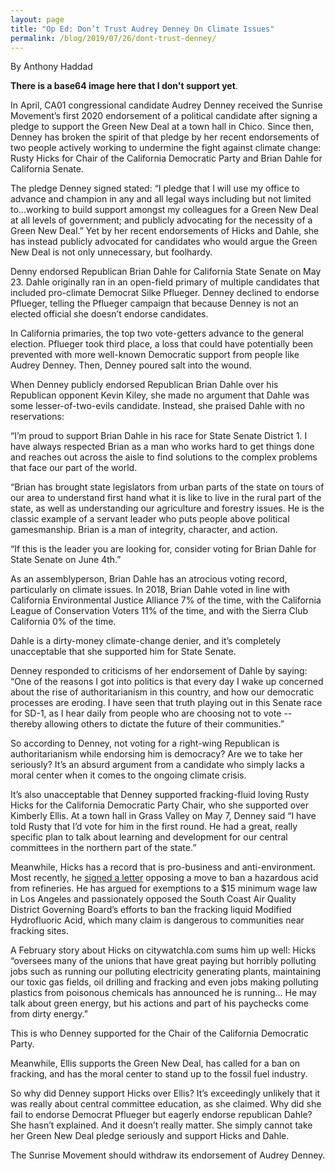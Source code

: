 ```yaml
---
layout: page
title: "Op Ed: Don’t Trust Audrey Denney On Climate Issues"
permalink: /blog/2019/07/26/dont-trust-denney/
---
```


By Anthony Haddad

**There is a base64 image here that I don't support yet**.

In April, CA01 congressional candidate Audrey Denney received the Sunrise Movement’s first 2020 endorsement of a political candidate after signing a pledge to support the Green New Deal at a town hall in Chico. Since then, Denney has broken the spirit of that pledge by her recent endorsements of two people actively working to undermine the fight against climate change: Rusty Hicks for Chair of the California Democratic Party and Brian Dahle for California Senate.

The pledge Denney signed stated: “I pledge that I will use my office to advance and champion in any and all legal ways including but not limited to...working to build support amongst my colleagues for a Green New Deal at all levels of government; and publicly advocating for the necessity of a Green New Deal.” Yet by her recent endorsements of Hicks and Dahle, she has instead publicly advocated for candidates who would argue the Green New Deal is not only unnecessary, but foolhardy.

Denny endorsed Republican Brian Dahle for California State Senate on May 23. Dahle originally ran in an open-field primary of multiple candidates that included pro-climate Democrat Silke Pflueger. Denney declined to endorse Pflueger, telling the Pflueger campaign that because Denney is not an elected official she doesn’t endorse candidates.

In California primaries, the top two vote-getters advance to the general election. Pflueger took third place, a loss that could have potentially been prevented with more well-known Democratic support from people like Audrey Denney. Then, Denney poured salt into the wound.

When Denney publicly endorsed Republican Brian Dahle over his Republican opponent Kevin Kiley, she made no argument that Dahle was some lesser-of-two-evils candidate. Instead, she praised Dahle with no reservations:

“I’m proud to support Brian Dahle in his race for State Senate District 1. I have always respected Brian as a man who works hard to get things done and reaches out across the aisle to find solutions to the complex problems that face our part of the world.

“Brian has brought state legislators from urban parts of the state on tours of our area to understand first hand what it is like to live in the rural part of the state, as well as understanding our agriculture and forestry issues. He is the classic example of a servant leader who puts people above political gamesmanship. Brian is a man of integrity, character, and action.

“If this is the leader you are looking for, consider voting for Brian Dahle for State Senate on June 4th.”

As an assemblyperson, Brian Dahle has an atrocious voting record, particularly on climate issues. In 2018, Brian Dahle voted in line with California Environmental Justice Alliance 7% of the time, with the California League of Conservation Voters 11% of the time, and with the Sierra Club California 0% of the time.

Dahle is a dirty-money climate-change denier, and it’s completely unacceptable that she supported him for State Senate.

Denney responded to criticisms of her endorsement of Dahle by saying: “One of the reasons I got into politics is that every day I wake up concerned about the rise of authoritarianism in this country, and how our democratic processes are eroding. I have seen that truth playing out in this Senate race for SD-1, as I hear daily from people who are choosing not to vote -- thereby allowing others to dictate the future of their communities.”

So according to Denney, not voting for a right-wing Republican is authoritarianism while endorsing him is democracy? Are we to take her seriously? It’s an absurd argument from a candidate who simply lacks a moral center when it comes to the ongoing climate crisis.

It’s also unacceptable that Denney supported fracking-fluid loving Rusty Hicks for the California Democratic Party Chair, who she supported over Kimberly Ellis. At a town hall in Grass Valley on May 7, Denney said “I have told Rusty that I’d vote for him in the first round. He had a great, really specific plan to talk about learning and development for our central committees in the northern part of the state.”

Meanwhile, Hicks has a record that is pro-business and anti-environment. Most recently, he [signed a letter](https://www.politico.com/states/california/story/2019/06/01/labor-anger-over-green-new-deal-greets-2020-contenders-in-california-1027570) opposing a move to ban a hazardous acid from refineries. He has argued for exemptions to a $15 minimum wage law in Los Angeles and passionately opposed the South Coast Air Quality District Governing Board’s efforts to ban the fracking liquid Modified Hydrofluoric Acid, which many claim is dangerous to communities near fracking sites.

A February story about Hicks on citywatchla.com sums him up well: Hicks “oversees many of the unions that have great paying but horribly polluting jobs such as running our polluting electricity generating plants, maintaining our toxic gas fields, oil drilling and fracking and even jobs making polluting plastics from poisonous chemicals has announced he is running… He may talk about green energy, but his actions and part of his paychecks come from dirty energy.”

This is who Denney supported for the Chair of the California Democratic Party.

Meanwhile, Ellis supports the Green New Deal, has called for a ban on fracking, and has the moral center to stand up to the fossil fuel industry.

So why did Denney support Hicks over Ellis? It’s exceedingly unlikely that it was really about central committee education, as she claimed. Why did she fail to endorse Democrat Pflueger but eagerly endorse republican Dahle? She hasn’t explained. And it doesn’t really matter. She simply cannot take her Green New Deal pledge seriously and support Hicks and Dahle.

The Sunrise Movement should withdraw its endorsement of Audrey Denney.
